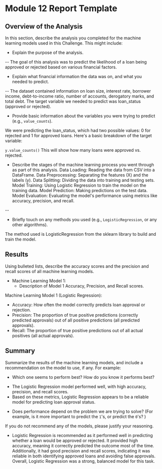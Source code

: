 # Module 12 Report Template

## Overview of the Analysis

In this section, describe the analysis you completed for the machine learning models used in this Challenge. This might include:

* Explain the purpose of the analysis.

-- The goal of this analysis was to predict the likelihood of a loan being approved or rejected based on various financial factors.

* Explain what financial information the data was on, and what you needed to predict.

-- The dataset contained information on loan size, interest rate, borrower income, debt-to-income ratio, number of accounts, derogatory marks, and total debt. The target variable we needed to predict was loan_status (approved or rejected).


* Provide basic information about the variables you were trying to predict (e.g., `value_counts`).

We were predicting the loan_status, which had two possible values: 0 for rejected and 1 for approved loans. Here's a basic breakdown of the target variable:

`y.value_counts()` This will show how many loans were approved vs. rejected.

* Describe the stages of the machine learning process you went through as part of this analysis.
Data Loading: Reading the data from CSV into a DataFrame.
Data Preprocessing: Separating the features (X) and the labels (y).
Data Splitting: Dividing the data into training and testing sets.
Model Training: Using Logistic Regression to train the model on the training data.
Model Prediction: Making predictions on the test data.
Model Evaluation: Evaluating the model's performance using metrics like accuracy, precision, and recall.


-- 
* Briefly touch on any methods you used (e.g., `LogisticRegression`, or any other algorithms).

The method used is LogisticRegression from the sklearn library to build and train the model.


## Results

Using bulleted lists, describe the accuracy scores and the precision and recall scores of all machine learning models.

* Machine Learning Model 1:
    * Description of Model 1 Accuracy, Precision, and Recall scores.

 Machine Learning Model 1 (Logistic Regression):
- Accuracy: How often the model correctly predicts loan approval or rejection.
- Precision: The proportion of true positive predictions (correctly predicted approvals) out of all positive predictions (all predicted approvals).
- Recall: The proportion of true positive predictions out of all actual positives (all actual approvals).   

## Summary

Summarize the results of the machine learning models, and include a recommendation on the model to use, if any. For example:

* Which one seems to perform best? How do you know it performs best?
- The Logistic Regression model performed well, with high accuracy, precision, and recall scores.
- Based on these metrics, Logistic Regression appears to be a reliable model for predicting loan approval status.

* Does performance depend on the problem we are trying to solve? (For example, is it more important to predict the `1`'s, or predict the `0`'s? )

If you do not recommend any of the models, please justify your reasoning.

- Logistic Regression is recommended as it performed well in predicting whether a loan would be approved or rejected. It provided high accuracy, meaning it correctly predicted the outcome most of the time. Additionally, it had good precision and recall scores, indicating it was reliable in both identifying approved loans and avoiding false approvals. Overall, Logistic Regression was a strong, balanced model for this task.